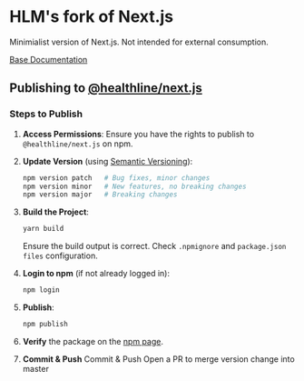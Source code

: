 # HLM's fork of Next.js

Minimialist version of Next.js. Not intended for external consumption.

[Base Documentation](https://github.com/healthline/next.js/tree/fork-base#how-to-use)

## Publishing to [@healthline/next.js](https://www.npmjs.com/package/@healthline/next)

### Steps to Publish

1. **Access Permissions**: Ensure you have the rights to publish to `@healthline/next.js` on npm.

2. **Update Version** (using [Semantic Versioning](https://semver.org/)):

   ```bash
   npm version patch   # Bug fixes, minor changes
   npm version minor   # New features, no breaking changes
   npm version major   # Breaking changes
   ```

3. **Build the Project**:

   ```bash
   yarn build
   ```

   Ensure the build output is correct. Check `.npmignore` and `package.json` `files` configuration.

4. **Login to npm** (if not already logged in):

   ```bash
   npm login
   ```

5. **Publish**:

   ```bash
   npm publish
   ```

6. **Verify** the package on the [npm page](https://www.npmjs.com/package/@healthline/next?activeTab=versions).

7. **Commit & Push** Commit & Push Open a PR to merge version change into master
